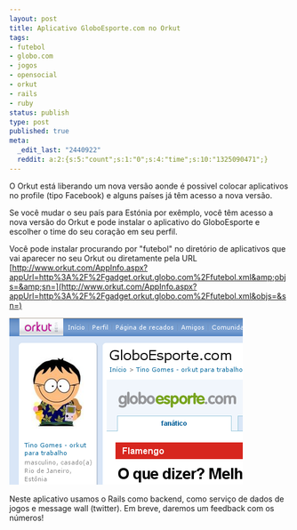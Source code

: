 ```yaml
---
layout: post
title: Aplicativo GloboEsporte.com no Orkut
tags:
- futebol
- globo.com
- jogos
- opensocial
- orkut
- rails
- ruby
status: publish
type: post
published: true
meta:
  _edit_last: "2440922"
  reddit: a:2:{s:5:"count";s:1:"0";s:4:"time";s:10:"1325090471";}
---
```

O Orkut está liberando um nova versão aonde é possivel colocar aplicativos no profile (tipo Facebook) e alguns países já têm acesso a nova versão.

Se você mudar o seu país para Estónia por exêmplo, você têm acesso a nova versão do Orkut e pode instalar o aplicativo do GloboEsporte e escolher o time do seu coração em seu perfil.

Você pode instalar procurando por "futebol" no diretório de aplicativos que vai aparecer no seu Orkut ou diretamente pela URL [http://www.orkut.com/AppInfo.aspx?appUrl=http%3A%2F%2Fgadget.orkut.globo.com%2Ffutebol.xml&amp;objs=&amp;sn=](http://www.orkut.com/AppInfo.aspx?appUrl=http%3A%2F%2Fgadget.orkut.globo.com%2Ffutebol.xml&objs=&sn=)

<img src="/images/posts/orkut1.png" />

Neste aplicativo usamos o Rails como backend, como serviço de dados de jogos e message wall (twitter). Em breve, daremos um feedback com os números!
